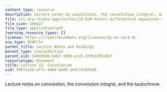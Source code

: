 ```yaml
---
content_type: resource
description: Lecture notes on convolution, the convolution integral, and the tautochrone.
file: /ol-ocw-studio-app/courses/18-034-honors-differential-equations-spring-2009/50bf1a3beffcdde84a991e0c73c0542d_MIT18_034s09_lec22.pdf
file_size: 104627
file_type: application/pdf
learning_resource_types: []
license: https://creativecommons.org/licenses/by-nc-sa/4.0/
ocw_type: OCWFile
parent_title: Lecture Notes and Readings
parent_type: CourseSection
parent_uid: 540b9b8b-54b7-3889-ec25-373b2295e0b7
resourcetype: Document
title: Lecture 22. Convolution
uid: 50bf1a3b-effc-dde8-4a99-1e0c73c0542d
---
```

Lecture notes on convolution, the convolution integral, and the tautochrone.